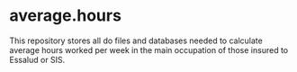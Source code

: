 # average.hours
This repository stores all do files and databases needed to calculate average hours worked per week in the main occupation of those insured to Essalud or SIS.
